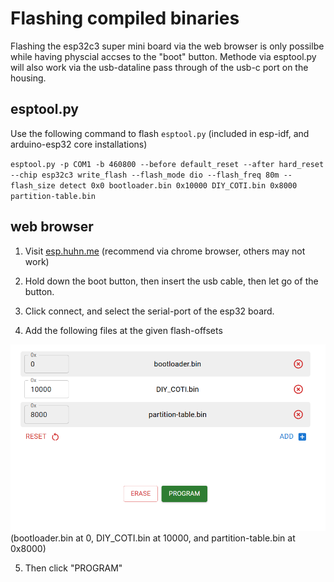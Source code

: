# Flashing compiled binaries

Flashing the esp32c3 super mini board via the web browser is only possilbe while having physcial accses to the "boot" button. Methode via esptool.py will also work via the usb-dataline pass through of the usb-c port on the housing. 

## esptool.py

Use the following command to flash `esptool.py` (included in esp-idf, and arduino-esp32 core installations)

`esptool.py -p COM1 -b 460800 --before default_reset --after hard_reset --chip esp32c3 write_flash --flash_mode dio --flash_freq 80m --flash_size detect 0x0 bootloader.bin 0x10000 DIY_COTI.bin 0x8000 partition-table.bin`

## web browser

1. Visit [esp.huhn.me](https://esp.huhn.me/) (recommend via chrome browser, others may not work)

2. Hold down the boot button, then insert the usb cable, then let go of the button.

3. Click connect, and select the serial-port of the esp32 board.

4. Add the following files at the given flash-offsets

![Files and offsets](../../Resources/web_brower_firmware_flashing.png)
(bootloader.bin at 0, DIY_COTI.bin at 10000, and partition-table.bin at 0x8000)

5. Then click "PROGRAM"
